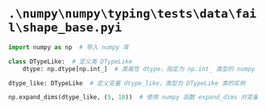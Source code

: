 # `.\numpy\numpy\typing\tests\data\fail\shape_base.pyi`

```py
import numpy as np  # 导入 numpy 库

class DTypeLike:  # 定义类 DTypeLike
    dtype: np.dtype[np.int_]  # 类属性 dtype，指定为 np.int_ 类型的 numpy 数据类型

dtype_like: DTypeLike  # 定义变量 dtype_like，类型为 DTypeLike 类的实例

np.expand_dims(dtype_like, (5, 10))  # 使用 numpy 函数 expand_dims 对变量 dtype_like 进行维度扩展，传入参数 (5, 10)，出现错误 "E: No overload variant"
```